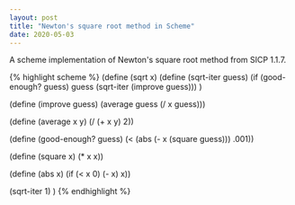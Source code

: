 ```yaml
---
layout: post
title: "Newton's square root method in Scheme"
date: 2020-05-03
---
```


A scheme implementation of Newton's square root method from SICP 1.1.7.

{% highlight scheme %}
(define (sqrt x)
  (define (sqrt-iter guess)
    (if (good-enough? guess)
        guess
        (sqrt-iter (improve guess)))
    )

  (define (improve guess)
    (average guess (/ x guess)))

  (define (average x y)
    (/ (+ x y) 2))

  (define (good-enough? guess)
    (< (abs (- x (square guess))) .001))

  (define (square x)
    (* x x))

  (define (abs x)
    (if (< x 0)
        (- x)
        x))
  
  (sqrt-iter 1)
 )
{% endhighlight %}
